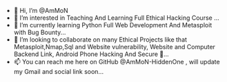 - 👋 Hi, I’m @AmMoN
- 👀 I’m interested in Teaching And Learning Full Ethical Hacking Course ...
- 🌱 I’m currently learning Python Full Web Development And Metasploit with Bug Bounty...
- 💞️ I’m looking to collaborate on many Ethical Projects like that Metasploit,Nmap,Sql and Website vulnerability, Website and Computer Backend Link, Android Phone Hacking And Secure 🔐...
- 📫 You can reach me here on GitHub @AmMoN-HiddenOne , will update my Gmail and social link soon...

<!---
AmMoN-HiddenOne/AmMoN-HiddenOne is a ✨ special ✨ repository because its `README.md` (this file) appears on your GitHub profile.
You can click the Preview link to take a look at your changes.
--->
